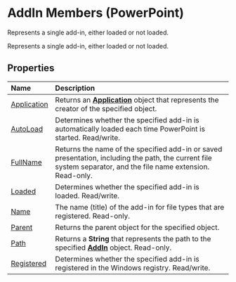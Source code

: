 
# AddIn Members (PowerPoint)
Represents a single add-in, either loaded or not loaded. 

Represents a single add-in, either loaded or not loaded. 


## Properties



|**Name**|**Description**|
|:-----|:-----|
|[Application](e46f6242-5c8f-6c7d-c6aa-cd98123fe684.md)|Returns an  **[Application](978c2b99-4271-b953-4283-73b5f3d96f41.md)** object that represents the creator of the specified object.|
|[AutoLoad](ba8eca66-6d94-62ca-0270-85f2a508299f.md)|Determines whether the specified add-in is automatically loaded each time PowerPoint is started. Read/write.|
|[FullName](0e442ae8-ac67-d28c-d38f-b3d7e4ba9d34.md)|Returns the name of the specified add-in or saved presentation, including the path, the current file system separator, and the file name extension. Read-only.|
|[Loaded](8becb17d-dbe4-b151-e66b-3463f3a862f5.md)|Determines whether the specified add-in is loaded. Read/write.|
|[Name](d5a859ab-9304-1148-315d-2d2983251197.md)|The name (title) of the add-in for file types that are registered. Read-only.|
|[Parent](db53e381-f2aa-86f6-4e24-6de2ef8bd511.md)|Returns the parent object for the specified object.|
|[Path](0d3ecedf-ac35-f839-06ed-2fc7bab54ce5.md)|Returns a  **String** that represents the path to the specified **[AddIn](e98b609e-97ef-b471-f047-b647bff1e9af.md)** object. Read-only.|
|[Registered](693bcb7a-dabc-5933-38df-710172bbce26.md)|Determines whether the specified add-in is registered in the Windows registry. Read/write.|
